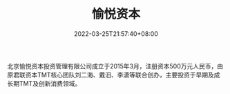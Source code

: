 ﻿---
weight: 
title: "愉悦资本"
description: "北京愉悦资本投资管理有限公司成立于2015年3月，注册资本500万元人民币，由原君联资本TMT核心团队刘二海、戴汨、李潇等联合创办，主要投资于早期及成长期TMT及创新消费领域"
date: 2022-03-25T21:57:40+08:00
lastmod: 2022-03-25T16:45:40+08:00
draft: false
authors: ["Metabd"]
featuredImage: "yuyueziben.jpg"
link: ""
tags: ["投资机构","愉悦资本"]
categories: ["navigation"]
navigation: ["投资机构"]
lightgallery: true
toc: true
pinned: false
recommend: false
recommend1: false
---
北京愉悦资本投资管理有限公司成立于2015年3月，注册资本500万元人民币，由原君联资本TMT核心团队刘二海、戴汨、李潇等联合创办，主要投资于早期及成长期TMT及创新消费领域。

